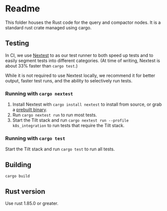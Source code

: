 # Readme

This folder houses the Rust code for the query and compactor nodes. It is a standard rust crate managed using cargo.

## Testing

In CI, we use [Nextest](https://nexte.st/) to as our test runner to both speed up tests and to easily segment tests into different categories. (At time of writing, Nextest is about 33% faster than `cargo test`.)

While it is not required to use Nextest locally, we recommend it for better output, faster test runs, and the ability to selectively run tests.

### Running with `cargo nextest`

1. Install Nextest with `cargo install nextest` to install from source, or grab a [prebuilt binary](https://nexte.st/docs/installation/pre-built-binaries).
2. Run `cargo nextest run` to run most tests.
3. Start the Tilt stack and run `cargo nextest run --profile k8s_integration` to run tests that require the Tilt stack.

### Running with `cargo test`

Start the Tilt stack and run `cargo test` to run all tests.

## Building

`cargo build`

## Rust version

Use rust 1.85.0 or greater.

